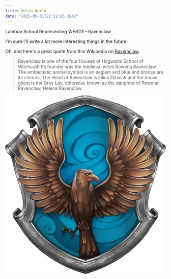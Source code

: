 ```yaml
---
title: Hello World
date: "2015-05-01T22:12:03.284Z"
---
```


Lambda School Representing WEB23 - Ravenclaw

I'm sure I'll write a lot more interesting things in the future.

Oh, and here's a great quote from this Wikipedia on
[Ravemclaw](http://harrypotter.fandom.com/wiki/Ravenclaw).

> Ravenclaw is one of the four Houses of Hogwarts School of Witchcraft
> Its founder was the medieval witch Rowena Ravenclaw.
> The emblematic animal symbol is an eaglem and blue and bronze are its colours.
> The Head of Ravenclaw is Filius Flitwick and the house ghost is the Grey Lay,
> otherwise known as the daughter of Rowena Ravenclaw, Helena Ravenclaw.

![RavenClawCrest](./RavenclawCrest.png)
